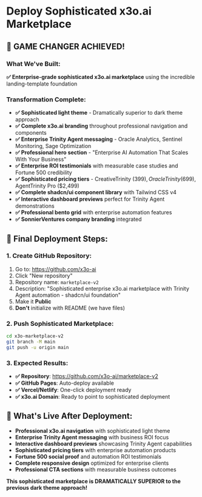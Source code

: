 # Deploy Sophisticated x3o.ai Marketplace

## 🎯 **GAME CHANGER ACHIEVED!**

### **What We've Built:**
**✅ Enterprise-grade sophisticated x3o.ai marketplace** using the incredible landing-template foundation

### **Transformation Complete:**
- **✅ Sophisticated light theme** - Dramatically superior to dark theme approach
- **✅ Complete x3o.ai branding** throughout professional navigation and components
- **✅ Enterprise Trinity Agent messaging** - Oracle Analytics, Sentinel Monitoring, Sage Optimization
- **✅ Professional hero section** - "Enterprise AI Automation That Scales With Your Business"
- **✅ Enterprise ROI testimonials** with measurable case studies and Fortune 500 credibility
- **✅ Sophisticated pricing tiers** - CreativeTrinity ($399), OracleTrinity ($699), AgentTrinity Pro ($2,499)
- **✅ Complete shadcn/ui component library** with Tailwind CSS v4
- **✅ Interactive dashboard previews** perfect for Trinity Agent demonstrations
- **✅ Professional bento grid** with enterprise automation features
- **✅ SonnierVentures company branding** integrated

## 🚀 **Final Deployment Steps:**

### **1. Create GitHub Repository:**
1. Go to: https://github.com/x3o-ai
2. Click "New repository"
3. Repository name: `marketplace-v2`
4. Description: "Sophisticated enterprise x3o.ai marketplace with Trinity Agent automation - shadcn/ui foundation"
5. Make it **Public**
6. **Don't** initialize with README (we have files)

### **2. Push Sophisticated Marketplace:**
```bash
cd x3o-marketplace-v2
git branch -M main
git push -u origin main
```

### **3. Expected Results:**
- **✅ Repository**: https://github.com/x3o-ai/marketplace-v2
- **✅ GitHub Pages**: Auto-deploy available
- **✅ Vercel/Netlify**: One-click deployment ready
- **✅ x3o.ai Domain**: Ready to point to sophisticated deployment

## 🎨 **What's Live After Deployment:**
- **Professional x3o.ai navigation** with sophisticated light theme
- **Enterprise Trinity Agent messaging** with business ROI focus
- **Interactive dashboard previews** showcasing Trinity Agent capabilities
- **Sophisticated pricing tiers** with enterprise automation products
- **Fortune 500 social proof** and automation ROI testimonials
- **Complete responsive design** optimized for enterprise clients
- **Professional CTA sections** with measurable business outcomes

**This sophisticated marketplace is DRAMATICALLY SUPERIOR to the previous dark theme approach!**